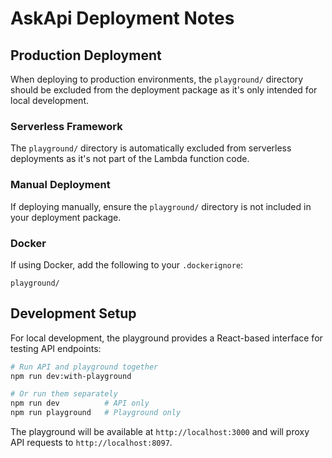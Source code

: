 # AskApi Deployment Notes

## Production Deployment

When deploying to production environments, the `playground/` directory should be excluded from the deployment package as it's only intended for local development.

### Serverless Framework

The `playground/` directory is automatically excluded from serverless deployments as it's not part of the Lambda function code.

### Manual Deployment

If deploying manually, ensure the `playground/` directory is not included in your deployment package.

### Docker

If using Docker, add the following to your `.dockerignore`:

```
playground/
```

## Development Setup

For local development, the playground provides a React-based interface for testing API endpoints:

```bash
# Run API and playground together
npm run dev:with-playground

# Or run them separately
npm run dev          # API only
npm run playground   # Playground only
```

The playground will be available at `http://localhost:3000` and will proxy API requests to `http://localhost:8097`.